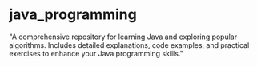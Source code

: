 # java_programming
"A comprehensive repository for learning Java and exploring popular algorithms. Includes detailed explanations, code examples, and practical exercises to enhance your Java programming skills."
